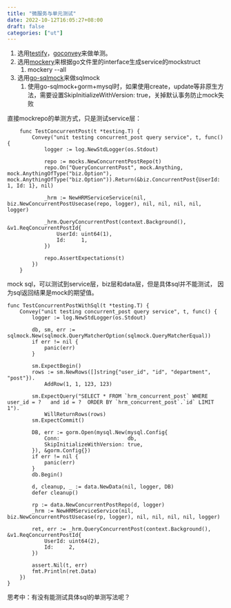 ```yaml
---
title: "微服务与单元测试"
date: 2022-10-12T16:05:27+08:00
draft: false
categories: ["ut"]
---
```


1. 选用[testify](https://github.com/stretchr/testify)，[goconvey](https://github.com/smartystreets/goconvey)来做单测。
2. 选用[mockery](https://github.com/vektra/mockery)来根据go文件里的interface生成service的mockstruct
   1.  mockery --all
3. 选用[go-sqlmock](https://github.com/DATA-DOG/go-sqlmock)来做sqlmock
   1. 使用go-sqlmock+gorm+mysql时，如果使用create，update等非原生方法，需要设置SkipInitializeWithVersion: true，关掉默认事务防止mock失败



直接mockrepo的单测方式，只是测试service层：
```
    func TestConcurrentPost(t *testing.T) {
        Convey("unit testing concurrent_post query service", t, func() {
            logger := log.NewStdLogger(os.Stdout)

            repo := mocks.NewConcurrentPostRepo(t)
            repo.On("QueryConcurrentPost", mock.Anything, mock.AnythingOfType("biz.Option"), mock.AnythingOfType("biz.Option")).Return(&biz.ConcurrentPost{UserId: 1, Id: 1}, nil)

            _hrm := NewHRMServiceService(nil, biz.NewConcurrentPostUsecase(repo, logger), nil, nil, nil, nil, logger)

            _hrm.QueryConcurrentPost(context.Background(), &v1.ReqConcurrentPostId{
                UserId: uint64(1),
                Id:     1,
            })

            repo.AssertExpectations(t)
        })
    }
```

mock sql，可以测试到service层，biz层和data层，但是具体sql并不能测试，
因为sql返回结果是mock的期望值。
```
func TestConcurrentPostWithSql(t *testing.T) {
	Convey("unit testing concurrent_post query service", t, func() {
		logger := log.NewStdLogger(os.Stdout)

		db, sm, err := sqlmock.New(sqlmock.QueryMatcherOption(sqlmock.QueryMatcherEqual))
		if err != nil {
			panic(err)
		}

		sm.ExpectBegin()
		rows := sm.NewRows([]string{"user_id", "id", "department", "post"}).
			AddRow(1, 1, 123, 123)

		sm.ExpectQuery("SELECT * FROM `hrm_concurrent_post` WHERE user_id = ?   and id = ?  ORDER BY `hrm_concurrent_post`.`id` LIMIT 1").
			WillReturnRows(rows)
		sm.ExpectCommit()

		DB, err := gorm.Open(mysql.New(mysql.Config{
			Conn:                      db,
			SkipInitializeWithVersion: true,
		}), &gorm.Config{})
		if err != nil {
			panic(err)
		}
		db.Begin()

		d, cleanup, _ := data.NewData(nil, logger, DB)
		defer cleanup()

		rp := data.NewConcurrentPostRepo(d, logger)
		_hrm := NewHRMServiceService(nil, biz.NewConcurrentPostUsecase(rp, logger), nil, nil, nil, nil, logger)

		ret, err := _hrm.QueryConcurrentPost(context.Background(), &v1.ReqConcurrentPostId{
			UserId: uint64(2),
			Id:     2,
		})

		assert.Nil(t, err)
		fmt.Println(ret.Data)
	})
}

```


思考中：有没有能测试具体sql的单测写法呢？